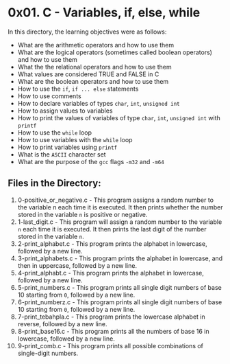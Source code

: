 # 0x01. C - Variables, if, else, while

In this directory, the learning objectives were as follows:
- What are the arithmetic operators and how to use them
-   What are the logical operators (sometimes called boolean operators) and how to use them
-   What the the relational operators and how to use them
-   What values are considered TRUE and FALSE in C
-   What are the boolean operators and how to use them
-   How to use the  `if`,  `if ... else`  statements
-   How to use comments
-   How to declare variables of types  `char`,  `int`,  `unsigned int`
-   How to assign values to variables
-   How to print the values of variables of type  `char`,  `int`,  `unsigned int`  with  `printf`
-   How to use the  `while`  loop
-   How to use variables with the  `while`  loop
-   How to print variables using  `printf`
-   What is the  `ASCII`  character set
-   What are the purpose of the  `gcc`  flags  `-m32`  and  `-m64`
 
## Files in the Directory:

1.  0-positive_or_negative.c - This program assigns a random number to the variable n each time it is executed.  It then prints whether the number stored in the variable `n` is positive or negative.
2. 1-last_digit.c - This program will assign a random number to the variable `n` each time it is executed. It then prints the last digit of the number stored in the variable `n`.
3. 2-print_alphabet.c - This program prints the alphabet in lowercase, followed by a new line.
4. 3-print_alphabets.c - This program prints the alphabet in lowercase, and then in uppercase, followed by a new line.
5. 4-print_alphabt.c - This program prints the alphabet in lowercase, followed by a new line.
6. 5-print_numbers.c - This program prints all single digit numbers of base 10 starting from `0`, followed by a new line.
7. 6-print_numberz.c - This program prints all single digit numbers of base 10 starting from `0`, followed by a new line.
8. 7-print_tebahpla.c - This program prints the lowercase alphabet in reverse, followed by a new line.
9. 8-print_base16.c - This program prints all the numbers of base 16 in lowercase, followed by a new line.
10. 9-print_comb.c - This program prints all possible combinations of single-digit numbers.
